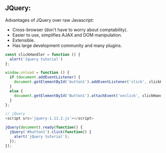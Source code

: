## JQuery:

Advantages of JQuery over raw Javascript:
- Cross-browser (don't have to worry about comptability).
- Easier to use, simplifies AJAX and DOM manipulation.
- Extensible.
- Has large development community and many plugins.
```javascript
const clickHandler = function () {
  alert('Jquery tutorial')
};

window.onload = function () {
  if (document.addEventListener) {
    document.getElementById('button1').addEventListener('click', clickHandler);
  }
  else {
    document.getElementById('Button1').attachEvent('onclick', clickHandler);    // for old IE browsers
  } 
};

// jQuery
<script src='jquery-1.11.2.js'></script>

jQuery(document).ready(function() {
  jQuery('#button1').click(function() {
    alert('jQuery tutorial');
  });
});
```

